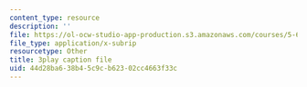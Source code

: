 ```yaml
---
content_type: resource
description: ''
file: https://ol-ocw-studio-app-production.s3.amazonaws.com/courses/5-60-thermodynamics-kinetics-spring-2008/44d28ba638b45c9cb62302cc4663f33c_QrzHB9_kHPE.vtt
file_type: application/x-subrip
resourcetype: Other
title: 3play caption file
uid: 44d28ba6-38b4-5c9c-b623-02cc4663f33c
---
```

